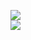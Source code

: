 [![](https://img.shields.io/badge/Made%20With-Github%20Spray-lightgrey.svg?style=for-the-badge&logo=github)](https://github.com/Annihil/github-spray#14476)  
[![](https://i.imgur.com/2DrTn0Z.gif)](https://github.com/Annihil/github-spray)